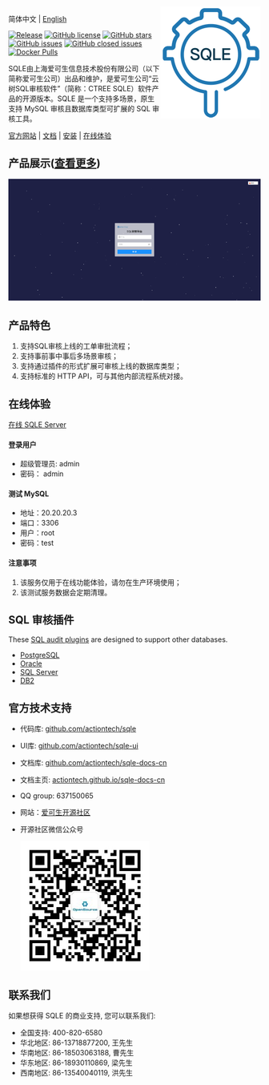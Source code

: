 <img align="right" src="./SQLE_logo.png">

简体中文 | [English](./README_en.md)

[![Release](https://img.shields.io/github/release/actiontech/sqle.svg?style=flat-square)](https://github.com/actiontech/sqle/releases)
[![GitHub license](https://img.shields.io/github/license/actiontech/sqle.svg)](https://github.com/actiontech/sqle/blob/main/LICENSE)
[![GitHub stars](https://img.shields.io/github/stars/actiontech/sqle.svg)](https://github.com/actiontech/sqle/stargazers)
[![GitHub issues](https://img.shields.io/github/issues/actiontech/sqle.svg)](https://github.com/actiontech/sqle/issues)
[![GitHub closed issues](https://img.shields.io/github/issues-closed-raw/actiontech/sqle.svg)](https://github.com/actiontech/sqle/issues?q=is%3Aissue+is%3Aclosed)
[![Docker Pulls](https://img.shields.io/docker/pulls/actiontech/sqle-ce.svg)](https://hub.docker.com/r/actiontech/sqle-ce)

SQLE由上海爱可生信息技术股份有限公司（以下简称爱可生公司）出品和维护，是爱可生公司“云树SQL审核软件”（简称：CTREE SQLE）软件产品的开源版本。SQLE 是一个支持多场景，原生支持 MySQL 审核且数据库类型可扩展的 SQL 审核工具。

[官方网站](https://opensource.actionsky.com/sqle/) | [文档](https://actiontech.github.io/sqle-docs-cn/) | [安装](https://actiontech.github.io/sqle-docs-cn/2.deploy/overview.html) | [在线体验](https://actiontech.github.io/sqle-docs-cn/0.overview/1_online_demo.html)

## 产品展示([查看更多](https://actiontech.github.io/sqle-docs-cn/0.overview/2_product_show.html))
![product_show](./SQLE_product_show.gif)

## 产品特色
1. 支持SQL审核上线的工单审批流程；
2. 支持事前事中事后多场景审核；
3. 支持通过插件的形式扩展可审核上线的数据库类型；
4. 支持标准的 HTTP API，可与其他内部流程系统对接。

## 在线体验
[在线 SQLE Server](http://124.70.158.246:8888/)
#### 登录用户
* 超级管理员: admin
* 密码： admin
#### 测试 MySQL
* 地址：20.20.20.3
* 端口：3306
* 用户：root
* 密码：test
#### 注意事项
1. 该服务仅用于在线功能体验，请勿在生产环境使用；
2. 该测试服务数据会定期清理。

## SQL 审核插件
These [SQL audit plugins](https://actiontech.github.io/sqle-docs-cn/3.modules/3.7_auditplugin/overview.html) are designed to support other databases.
* [PostgreSQL](https://github.com/actiontech/sqle-pg-plugin)
* [Oracle](https://github.com/actiontech/sqle-oracle-plugin)
* [SQL Server](https://github.com/actiontech/sqle-ms-plugin)
* [DB2](https://github.com/actiontech/sqle-db2-plugin)

## 官方技术支持
- 代码库: [github.com/actiontech/sqle](https://github.com/actiontech/sqle)
- UI库: [github.com/actiontech/sqle-ui](https://github.com/actiontech/sqle-ui)
- 文档库: [github.com/actiontech/sqle-docs-cn](https://github.com/actiontech/sqle-docs-cn)
- 文档主页: [actiontech.github.io/sqle-docs-cn](https://actiontech.github.io/sqle-docs-cn/)
- QQ group: 637150065
- 网站：[爱可生开源社区](https://opensource.actionsky.com)
- 开源社区微信公众号

  ![QR_code](./QR_code.png)

## 联系我们
如果想获得 SQLE 的商业支持, 您可以联系我们:
* 全国支持: 400-820-6580
* 华北地区: 86-13718877200, 王先生
* 华南地区: 86-18503063188, 曹先生
* 华东地区: 86-18930110869, 梁先生
* 西南地区: 86-13540040119, 洪先生

